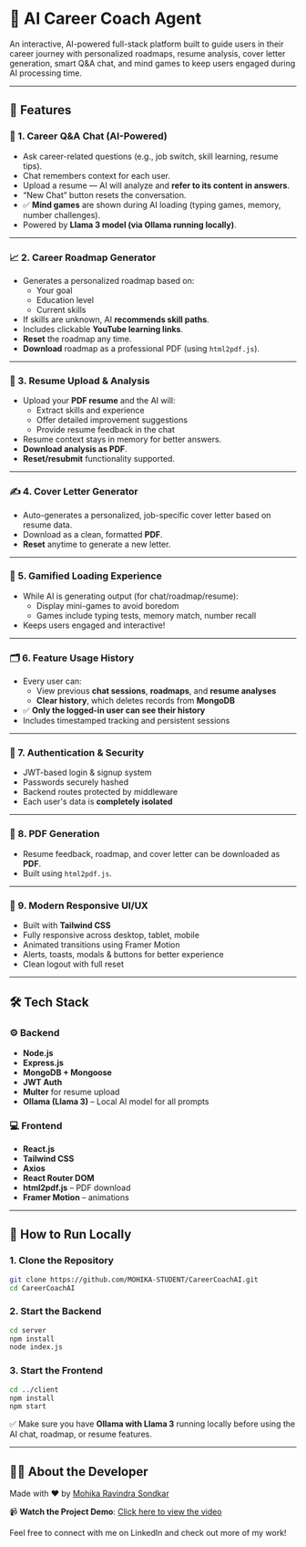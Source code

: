 # 💼 AI Career Coach Agent

An interactive, AI-powered full-stack platform built to guide users in their career journey with personalized roadmaps, resume analysis, cover letter generation, smart Q&A chat, and mind games to keep users engaged during AI processing time.

---

## 🌟 Features

### 💬 1. Career Q&A Chat (AI-Powered)
- Ask career-related questions (e.g., job switch, skill learning, resume tips).
- Chat remembers context for each user.
- Upload a resume — AI will analyze and **refer to its content in answers**.
- “New Chat” button resets the conversation.
- ✅ **Mind games** are shown during AI loading (typing games, memory, number challenges).
- Powered by **Llama 3 model (via Ollama running locally)**.

---

### 📈 2. Career Roadmap Generator
- Generates a personalized roadmap based on:
  - Your goal
  - Education level
  - Current skills
- If skills are unknown, AI **recommends skill paths**.
- Includes clickable **YouTube learning links**.
- **Reset** the roadmap any time.
- **Download** roadmap as a professional PDF (using `html2pdf.js`).

---

### 📄 3. Resume Upload & Analysis
- Upload your **PDF resume** and the AI will:
  - Extract skills and experience
  - Offer detailed improvement suggestions
  - Provide resume feedback in the chat
- Resume context stays in memory for better answers.
- **Download analysis as PDF**.
- **Reset/resubmit** functionality supported.

---

### ✍️ 4. Cover Letter Generator
- Auto-generates a personalized, job-specific cover letter based on resume data.
- Download as a clean, formatted **PDF**.
- **Reset** anytime to generate a new letter.

---

### 🧠 5. Gamified Loading Experience
- While AI is generating output (for chat/roadmap/resume):
  - Display mini-games to avoid boredom
  - Games include typing tests, memory match, number recall
- Keeps users engaged and interactive!

---

### 🗂️ 6. Feature Usage History
- Every user can:
  - View previous **chat sessions**, **roadmaps**, and **resume analyses**
  - **Clear history**, which deletes records from **MongoDB**
- ✅ **Only the logged-in user can see their history**
- Includes timestamped tracking and persistent sessions

---

### 🔐 7. Authentication & Security
- JWT-based login & signup system
- Passwords securely hashed
- Backend routes protected by middleware
- Each user's data is **completely isolated**

---

### 🧾 8. PDF Generation
- Resume feedback, roadmap, and cover letter can be downloaded as **PDF**.
- Built using `html2pdf.js`.

---

### 📱 9. Modern Responsive UI/UX
- Built with **Tailwind CSS**
- Fully responsive across desktop, tablet, mobile
- Animated transitions using Framer Motion
- Alerts, toasts, modals & buttons for better experience
- Clean logout with full reset

---

## 🛠️ Tech Stack

### ⚙️ Backend
- **Node.js**
- **Express.js**
- **MongoDB + Mongoose**
- **JWT Auth**
- **Multer** for resume upload
- **Ollama (Llama 3)** – Local AI model for all prompts

### 💻 Frontend
- **React.js**
- **Tailwind CSS**
- **Axios**
- **React Router DOM**
- **html2pdf.js** – PDF download
- **Framer Motion** – animations


---

## 🧪 How to Run Locally

### 1. Clone the Repository
```bash
git clone https://github.com/MOHIKA-STUDENT/CareerCoachAI.git
cd CareerCoachAI

```

### 2. Start the Backend

```bash
cd server
npm install
node index.js
```

### 3. Start the Frontend

```bash
cd ../client
npm install
npm start
```

 ✅ Make sure you have **Ollama with Llama 3** running locally before using the AI chat, roadmap, or resume features.

---

## 🙋‍♀️ About the Developer

Made with ❤️ by [Mohika Ravindra Sondkar](https://www.linkedin.com/in/mohika-sondkar-b5b03b258)

📹 **Watch the Project Demo**: [Click here to view the video](https://drive.google.com/file/d/16NsK7TaeE4reqfUa_c6FDi3MagDK0hvg/view?usp=drive_link)

Feel free to connect with me on LinkedIn and check out more of my work!


